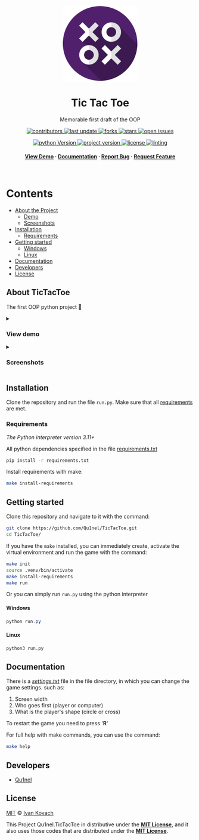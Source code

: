 <div align="center">
  <img src=".github/assets/tictactoe_logo.png" alt="logo" width="200px" height="auto" />
  <h1>Tic Tac Toe</h1>

  <p>
    Memorable first draft of the OOP
  </p>

<!-- Badges -->
<p>
  <a href="https://github.com/Qu1nel/TicTacToe/graphs/contributors">
    <img src="https://img.shields.io/github/contributors/Qu1nel/TicTacToe" alt="contributors" />
  </a>
  <a href="https://github.com/Qu1nel/TicTacToe/commits/main">
    <img src="https://img.shields.io/github/last-commit/Qu1nel/TicTacToe" alt="last update" />
  </a>
  <a href="https://github.com/Qu1nel/TicTacToe/network/members">
    <img src="https://img.shields.io/github/forks/Qu1nel/TicTacToe" alt="forks" />
  </a>
  <a href="https://github.com/Qu1nel/TicTacToe/stargazers">
    <img src="https://img.shields.io/github/stars/Qu1nel/TicTacToe" alt="stars" />
  </a>
  <a href="https://github.com/Qu1nel/TicTacToe/issues/">
    <img src="https://img.shields.io/github/issues/Qu1nel/TicTacToe" alt="open issues" />
  </a>
</p>

<p>
  <a href="https://www.python.org/downloads/release/python-3110/" >
    <img src="https://img.shields.io/badge/Python-3.11%2B-blueviolet" alt="python Version" />
  <a>
  <a href="https://github.com/Qu1nel/TicTacToe/releases/">
    <img src="https://img.shields.io/github/v/release/Qu1nel/TicTacToe" alt="project version" />
  <a>
  <a href="https://github.com/Qu1nel/TicTacToe/blob/main/LICENSE">
    <img src="https://img.shields.io/github/license/Qu1nel/TicTacToe?color=g" alt="license" />
  </a>
  <a href="">
    <img src="https://img.shields.io/github/actions/workflow/status/Qu1nel/TicTacToe/python_linting.yml" alt="linting" />
  </a>
</p>

<h4>
  <a href="#view-demo">View Demo</a>
  <span> · </span>
  <a href="#documentation">Documentation</a>
  <span> · </span>
  <a href="https://github.com/Qu1nel/TicTacToe/issues/">Report Bug</a>
  <span> · </span>
  <a href="https://github.com/Qu1nel/TicTacToe/issues/">Request Feature</a>
</h4>
</div>

<br />

<!-- Table of Contents -->
# Contents

- [About the Project](#about-tictactoe)
  * [Demo](#view-demo)
  * [Screenshots](#screenshots)
- [Installation](#installation)
  * [Requirements](#requirements)
- [Getting started](#getting-started)
  * [Windows](#windows)
  * [Linux](#linux)
- [Documentation](#documentation)
- [Developers](#developers)
- [License](#license)

## About TicTacToe

The first OOP python project 💜

<details>
  <summary><h3 id="view-demo">View demo</h3></summary>
  <div align="center">
    <img src=".github/assets/view_demo.gif" alt="gif_demo" width="500px" />
  </div>
</details>

<details>
  <summary><h3 id="screenshots">Screenshots</h3></summary>
  <div align="center">
    <img src=".github/assets/preview_1.png" alt="preview_1" width="350px" />
    <img src=".github/assets/preview_2.png" alt="preview_2" width="350px" />
  </div>
</details>

## Installation

Clone the repository and run the file `run.py`.
Make sure that all [requirements](#requirements) are met.


### Requirements

_The Python interpreter version 3.11+_

All python dependencies specified in the file [requirements.txt](./requirements.txt)

```bash
pip install -r requirements.txt
```

Install requirements with make:

```bash
make install-requirements
```

## Getting started

Clone this repository and navigate to it with the command:

```bash
git clone https://github.com/Qu1nel/TicTacToe.git
cd TicTacToe/
```

If you have the `make` installed, you can immediately create, activate the virtual environment and run the game with the command:

```bash
make init
source .venv/bin/activate
make install-requirements
make run
```

Or you can simply run `run.py` using the python interpreter

#### Windows

```powershell
python run.py
```

#### Linux

```bash
python3 run.py
```

## Documentation

There is a <u>*[settings.txt](./src/settings.txt)*</u> file in the file directory, in which you can change the game settings. such as:

1. Screen width
2. Who goes first (player or computer)
3. What is the player's shape (circle or cross)

To restart the game you need to press '**R**'

For full help with make commands, you can use the command:

```bash
make help
```

## Developers

- [Qu1nel](https://github.com/Qu1nel)

## License

[MIT](./LICENSE) © [Ivan Kovach](https://github.com/Qu1nel/)

This Project Qu1nel.TicTacToe in distributive under the **[MIT License](./LICENSE)**, and it also uses those codes that are distributed under the **[MIT License](./LICENSE)**.
